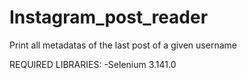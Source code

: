 # Instagram_post_reader
Print all metadatas of the last post of a given username

REQUIRED LIBRARIES:
-Selenium 3.141.0
